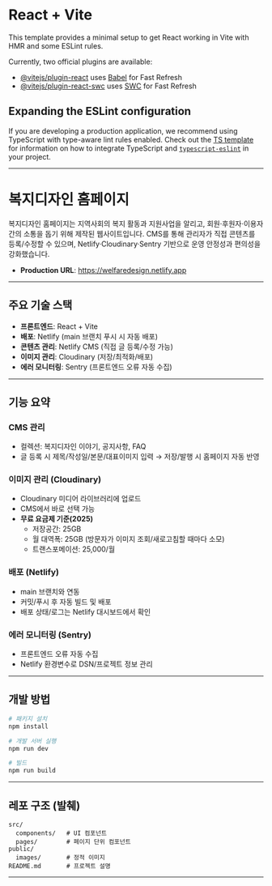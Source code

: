 # React + Vite

This template provides a minimal setup to get React working in Vite with HMR and some ESLint rules.

Currently, two official plugins are available:

- [@vitejs/plugin-react](https://github.com/vitejs/vite-plugin-react/blob/main/packages/plugin-react) uses [Babel](https://babeljs.io/) for Fast Refresh
- [@vitejs/plugin-react-swc](https://github.com/vitejs/vite-plugin-react/blob/main/packages/plugin-react-swc) uses [SWC](https://swc.rs/) for Fast Refresh

## Expanding the ESLint configuration

If you are developing a production application, we recommend using TypeScript with type-aware lint rules enabled. Check out the [TS template](https://github.com/vitejs/vite/tree/main/packages/create-vite/template-react-ts) for information on how to integrate TypeScript and [`typescript-eslint`](https://typescript-eslint.io) in your project.

---

# 복지디자인 홈페이지

복지디자인 홈페이지는 지역사회의 복지 활동과 지원사업을 알리고,
회원·후원자·이용자 간의 소통을 돕기 위해 제작된 웹사이트입니다.
CMS를 통해 관리자가 직접 콘텐츠를 등록/수정할 수 있으며,
Netlify·Cloudinary·Sentry 기반으로 운영 안정성과 편의성을 강화했습니다.

- **Production URL**: https://welfaredesign.netlify.app  

---

## 주요 기술 스택
- **프론트엔드**: React + Vite
- **배포**: Netlify (main 브랜치 푸시 시 자동 배포)
- **콘텐츠 관리**: Netlify CMS (직접 글 등록/수정 가능)
- **이미지 관리**: Cloudinary (저장/최적화/배포)
- **에러 모니터링**: Sentry (프론트엔드 오류 자동 수집)

---

## 기능 요약
### CMS 관리
- 컬렉션: 복지디자인 이야기, 공지사항, FAQ
- 글 등록 시 제목/작성일/본문/대표이미지 입력 → 저장/발행 시 홈페이지 자동 반영

### 이미지 관리 (Cloudinary)
- Cloudinary 미디어 라이브러리에 업로드
- CMS에서 바로 선택 가능
- **무료 요금제 기준(2025)**  
  - 저장공간: 25GB  
  - 월 대역폭: 25GB (방문자가 이미지 조회/새로고침할 때마다 소모)  
  - 트랜스포메이션: 25,000/월

### 배포 (Netlify)
- main 브랜치와 연동
- 커밋/푸시 후 자동 빌드 및 배포
- 배포 상태/로그는 Netlify 대시보드에서 확인

### 에러 모니터링 (Sentry)
- 프론트엔드 오류 자동 수집
- Netlify 환경변수로 DSN/프로젝트 정보 관리

---

## 개발 방법
```bash
# 패키지 설치
npm install

# 개발 서버 실행
npm run dev

# 빌드
npm run build
```

---

## 레포 구조 (발췌)
```
src/
  components/   # UI 컴포넌트
  pages/        # 페이지 단위 컴포넌트
public/
  images/       # 정적 이미지
README.md       # 프로젝트 설명
```

---
